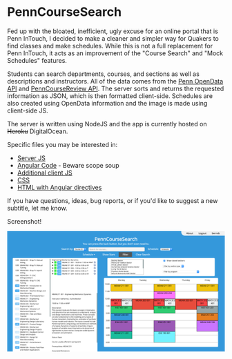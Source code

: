 # PennCourseSearch

Fed up with the bloated, inefficient, ugly excuse for an online portal that is Penn InTouch, I decided to make a cleaner and simpler way for Quakers to find classes and make schedules. While this is not a full replacement for Penn InTouch, it acts as an improvement of the "Course Search" and "Mock Schedules" features.

Students can search departments, courses, and sections as well as descriptions and instructors. All of the data comes from the [Penn OpenData API](https://esb.isc-seo.upenn.edu/8091/documentation/) and [PennCourseReview API](http://pennlabs.org/docs/pcr.html). The server sorts and returns the requested information as JSON, which is then formatted client-side. Schedules are also created using OpenData information and the image is made using client-side JS.

The server is written using NodeJS and the app is currently hosted on ~~Heroku~~ DigitalOcean.

Specific files you may be interested in:

* [Server JS](https://github.com/benb116/PennCourseSearch/blob/master/index.js)
* [Angular Code](https://github.com/benb116/PennCourseSearch/blob/master/public/js/angular.js) - Beware scope soup
* [Additional client JS](https://github.com/benb116/PennCourseSearch/blob/master/public/js/functions.js)
* [CSS](https://github.com/benb116/PennCourseSearch/blob/master/public/css/index.css)
* [HTML with Angular directives](https://github.com/benb116/PennCourseSearch/blob/master/views/index.html)

If you have questions, ideas, bug reports, or if you'd like to suggest a new subtitle, let me know.

Screenshot!

![image](https://raw.githubusercontent.com/benb116/PennCourseSearch/master/Screenshot.png)